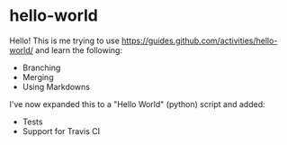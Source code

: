 # hello-world

Hello! This is me trying to use https://guides.github.com/activities/hello-world/ and learn the following:
- Branching 
- Merging 
- Using Markdowns 

I've now expanded this to a "Hello World" (python) script and added:
- Tests
- Support for Travis CI
